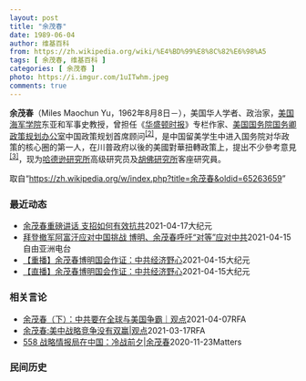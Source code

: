 ```yaml
---
layout: post
title: "余茂春"
date: 1989-06-04
author: 维基百科
from: https://zh.wikipedia.org/wiki/%E4%BD%99%E8%8C%82%E6%98%A5
tags: [ 余茂春, 维基百科 ]
categories: [ 余茂春 ]
photo: https://i.imgur.com/1uITwhm.jpeg
comments: true
---
```

<div class="mw-parser-output">
<p><b>余茂春</b>（Miles Maochun Yu，1962年8月8日<span class="useeditintro" title="Template:BLP editintro">－</span>），美国华人学者、政治家，<a href="/wiki/%E7%BE%8E%E5%9B%BD%E6%B5%B7%E5%86%9B%E5%AD%A6%E9%99%A2" title="美国海军学院">美国海军学院</a>东亚和军事史教授，曾担任《<a href="/wiki/%E5%8D%8E%E7%9B%9B%E9%A1%BF%E6%97%B6%E6%8A%A5" title="华盛顿时报">华盛顿时报</a>》专栏作家、<a href="/wiki/%E7%BE%8E%E5%9B%BD%E5%9B%BD%E5%8A%A1%E9%99%A2" title="美国国务院">美国国务院</a><a href="/wiki/%E7%BE%8E%E5%9B%BD%E5%9B%BD%E5%8A%A1%E5%8D%BF" title="美国国务卿">国务卿</a><a href="/wiki/%E6%94%BF%E7%AD%96%E8%A7%84%E5%88%92%E5%8A%9E%E5%85%AC%E5%AE%A4" title="政策规划办公室">政策规划办公室</a>中国政策规划首席顾问<sup id="cite_ref-BGWT_2-0" class="reference"><a href="#cite_note-BGWT-2">[2]</a></sup>，是中国留美学生中进入国务院对华政策的核心圈的第一人，在川普政府以後的美國對華扭轉政策上，提出不少參考意見<sup id="cite_ref-voa1117_3-0" class="reference"><a href="#cite_note-voa1117-3">[3]</a></sup>，现为<a href="/wiki/%E5%93%88%E5%BE%B7%E9%81%9C%E7%A0%94%E7%A9%B6%E6%89%80" title="哈德遜研究所">哈德逊研究所</a>高级研究员及<a href="/wiki/%E8%83%A1%E4%BD%9B%E7%A0%94%E7%A9%B6%E6%89%80" title="胡佛研究所">胡佛研究所</a>客座研究員。
</p>
</div><noscript><img src="//zh.wikipedia.org/wiki/Special:CentralAutoLogin/start?type=1x1" alt="" title="" width="1" height="1" style="border: none; position: absolute;"></noscript>
<div class="printfooter">取自“<a dir="ltr" href="https://zh.wikipedia.org/w/index.php?title=余茂春&amp;oldid=65263659">https://zh.wikipedia.org/w/index.php?title=余茂春&amp;oldid=65263659</a>”</div><div id="recent-news"><h3>最近动态</h3><ul><li><a href="https://nodebe4.github.io/waimei/2021-04-17/%E4%BD%99%E8%8C%82%E6%98%A5%E9%87%8D%E7%A3%85%E8%AE%B2%E8%AF%9D-%E6%94%AF%E6%8B%9B%E5%A6%82%E4%BD%95%E6%9C%89%E6%95%88%E6%8A%97%E5%85%B1" title="余茂春重磅讲话 支招如何有效抗共—— 【大纪元2021年04月17日讯】（大纪元记者张婷综合报导）曾在川普政府担任国务院中国政策规划官的余茂春（Miles Yu），周四（4月15日）向国会作证时...">余茂春重磅讲话 支招如何有效抗共</a><time>2021-04-17</time><a class="tag">大纪元</a></li>
<li><a href="https://nodebe4.github.io/waimei/2021-04-15/%E6%8B%9C%E7%99%BB%E6%92%A4%E5%86%9B%E9%98%BF%E5%AF%8C%E6%B1%97%E5%BA%94%E5%AF%B9%E4%B8%AD%E5%9B%BD%E6%8C%91%E6%88%98-%E5%8D%9A%E6%98%8E-%E4%BD%99%E8%8C%82%E6%98%A5%E5%91%BC%E5%90%81-%E5%AF%B9%E7%AD%89-%E5%BA%94%E5%AF%B9%E4%B8%AD%E5%85%B1" title="拜登撤军阿富汗应对中国挑战 博明、余茂春呼吁“对等”应对中共—— 美国总统拜登宣布将从阿富汗撤军，提到要把心力聚焦在应对中国挑战，而北京称其是冷战思维。在华盛顿，两位特朗普时期的官员博明和余茂春...">拜登撤军阿富汗应对中国挑战          博明、余茂春呼吁“对等”应对中共</a><time>2021-04-15</time><a class="tag">自由亚洲电台</a></li>
<li><a href="https://nodebe4.github.io/waimei/2021-04-15/%E9%87%8D%E6%92%AD-%E4%BD%99%E8%8C%82%E6%98%A5%E5%8D%9A%E6%98%8E%E5%9B%BD%E4%BC%9A%E4%BD%9C%E8%AF%81-%E4%B8%AD%E5%85%B1%E7%BB%8F%E6%B5%8E%E9%87%8E%E5%BF%83" title="【重播】余茂春博明国会作证：中共经济野心—— 【大纪元2021年04月15日讯】美东时间周四（4月15日）上午9:30至下午16:30，美中经济与安全审查委员会（USCC）举行听证会：对中共的经...">【重播】余茂春博明国会作证：中共经济野心</a><time>2021-04-15</time><a class="tag">大纪元</a></li>
<li><a href="https://nodebe4.github.io/waimei/2021-04-15/%E7%9B%B4%E6%92%AD-%E4%BD%99%E8%8C%82%E6%98%A5%E5%8D%9A%E6%98%8E%E5%9B%BD%E4%BC%9A%E4%BD%9C%E8%AF%81-%E4%B8%AD%E5%85%B1%E7%BB%8F%E6%B5%8E%E9%87%8E%E5%BF%83" title="【直播】余茂春博明国会作证：中共经济野心—— 【大纪元2021年04月15日讯】美东时间周四（4月15日）上午9:30至下午16:30，美中经济与安全审查委员会（USCC）举行听证会：对中共的经...">【直播】余茂春博明国会作证：中共经济野心</a><time>2021-04-15</time><a class="tag">大纪元</a></li>
</ul></div><div id="open-opinion"><h3>相关言论</h3><ul><li><a href="https://nodebe4.github.io/opinion/2021-04-07/%E4%BD%99%E8%8C%82%E6%98%A5-%E4%B8%8B-%E4%B8%AD%E5%85%B1%E8%A6%81%E5%9C%A8%E5%85%A8%E7%90%83%E4%B8%8E%E7%BE%8E%E5%9B%BD%E4%BA%89%E9%9C%B8-%E8%A7%82%E7%82%B9/" title="自由亚洲电台">余茂春（下）：中共要在全球与美国争霸｜观点</a><time>2021-04-07</time><a class="tag">RFA</a></li>
<li><a href="https://nodebe4.github.io/opinion/2021-03-17/%E4%BD%99%E8%8C%82%E6%98%A5-%E7%BE%8E%E4%B8%AD%E6%88%98%E7%95%A5%E7%AB%9E%E4%BA%89%E6%B2%A1%E6%9C%89%E5%8F%8C%E8%B5%A2-%E8%A7%82%E7%82%B9/" title="自由亚洲电台">余茂春:美中战略竞争没有双赢|观点</a><time>2021-03-17</time><a class="tag">RFA</a></li>
<li><a href="https://nodebe4.github.io/opinion/2020-11-23/558-%E6%88%98%E7%95%A5%E6%83%85%E6%8A%A5%E5%B1%80%E5%9C%A8%E4%B8%AD%E5%9B%BD-%E5%86%B7%E6%88%98%E5%89%8D%E5%A4%95-%E4%BD%99%E8%8C%82%E6%98%A5/" title="野兽爱智慧">558 战略情报局在中国：冷战前夕|余茂春</a><time>2020-11-23</time><a class="tag">Matters</a></li>
</ul></div><div id="mjls-record"><h3>民间历史</h3><ul></ul></div>